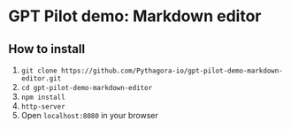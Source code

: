 # GPT Pilot demo: Markdown editor
## How to install
1. `git clone https://github.com/Pythagora-io/gpt-pilot-demo-markdown-editor.git`
2. `cd gpt-pilot-demo-markdown-editor`
3. `npm install`
4. `http-server`
5. Open `localhost:8080` in your browser
